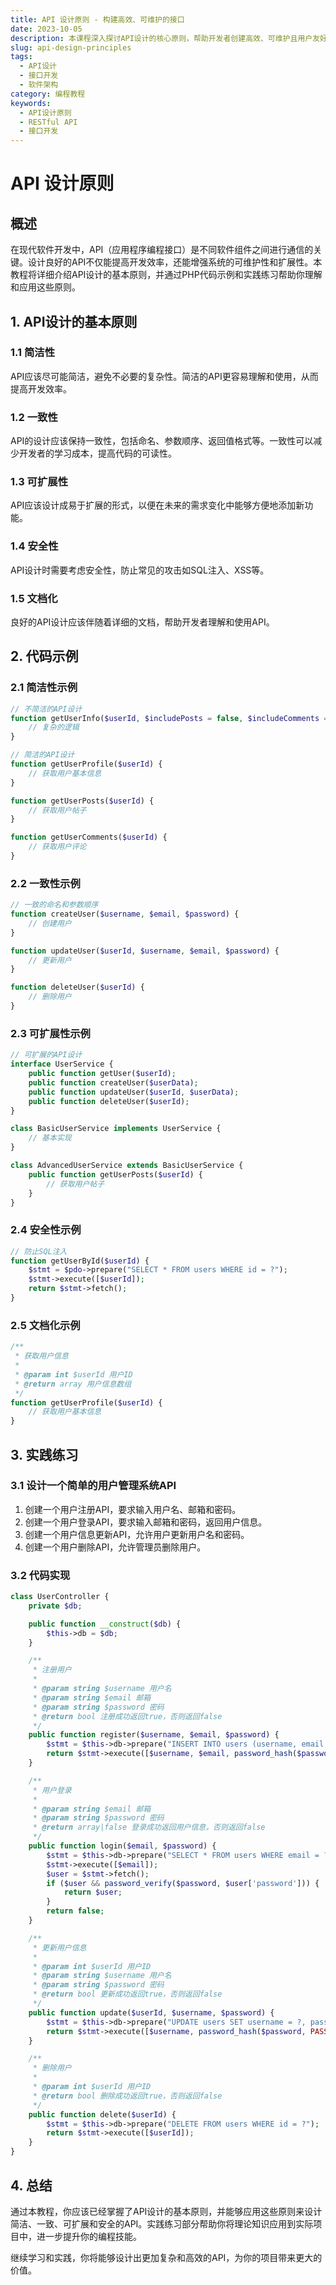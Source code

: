 ```yaml
---
title: API 设计原则 - 构建高效、可维护的接口
date: 2023-10-05
description: 本课程深入探讨API设计的核心原则，帮助开发者创建高效、可维护且用户友好的接口。
slug: api-design-principles
tags:
  - API设计
  - 接口开发
  - 软件架构
category: 编程教程
keywords:
  - API设计原则
  - RESTful API
  - 接口开发
---
```


# API 设计原则

## 概述

在现代软件开发中，API（应用程序编程接口）是不同软件组件之间进行通信的关键。设计良好的API不仅能提高开发效率，还能增强系统的可维护性和扩展性。本教程将详细介绍API设计的基本原则，并通过PHP代码示例和实践练习帮助你理解和应用这些原则。

## 1. API设计的基本原则

### 1.1 简洁性
API应该尽可能简洁，避免不必要的复杂性。简洁的API更容易理解和使用，从而提高开发效率。

### 1.2 一致性
API的设计应该保持一致性，包括命名、参数顺序、返回值格式等。一致性可以减少开发者的学习成本，提高代码的可读性。

### 1.3 可扩展性
API应该设计成易于扩展的形式，以便在未来的需求变化中能够方便地添加新功能。

### 1.4 安全性
API设计时需要考虑安全性，防止常见的攻击如SQL注入、XSS等。

### 1.5 文档化
良好的API设计应该伴随着详细的文档，帮助开发者理解和使用API。

## 2. 代码示例

### 2.1 简洁性示例

```php
// 不简洁的API设计
function getUserInfo($userId, $includePosts = false, $includeComments = false) {
    // 复杂的逻辑
}

// 简洁的API设计
function getUserProfile($userId) {
    // 获取用户基本信息
}

function getUserPosts($userId) {
    // 获取用户帖子
}

function getUserComments($userId) {
    // 获取用户评论
}
```

### 2.2 一致性示例

```php
// 一致的命名和参数顺序
function createUser($username, $email, $password) {
    // 创建用户
}

function updateUser($userId, $username, $email, $password) {
    // 更新用户
}

function deleteUser($userId) {
    // 删除用户
}
```

### 2.3 可扩展性示例

```php
// 可扩展的API设计
interface UserService {
    public function getUser($userId);
    public function createUser($userData);
    public function updateUser($userId, $userData);
    public function deleteUser($userId);
}

class BasicUserService implements UserService {
    // 基本实现
}

class AdvancedUserService extends BasicUserService {
    public function getUserPosts($userId) {
        // 获取用户帖子
    }
}
```

### 2.4 安全性示例

```php
// 防止SQL注入
function getUserById($userId) {
    $stmt = $pdo->prepare("SELECT * FROM users WHERE id = ?");
    $stmt->execute([$userId]);
    return $stmt->fetch();
}
```

### 2.5 文档化示例

```php
/**
 * 获取用户信息
 *
 * @param int $userId 用户ID
 * @return array 用户信息数组
 */
function getUserProfile($userId) {
    // 获取用户基本信息
}
```

## 3. 实践练习

### 3.1 设计一个简单的用户管理系统API

1. 创建一个用户注册API，要求输入用户名、邮箱和密码。
2. 创建一个用户登录API，要求输入邮箱和密码，返回用户信息。
3. 创建一个用户信息更新API，允许用户更新用户名和密码。
4. 创建一个用户删除API，允许管理员删除用户。

### 3.2 代码实现

```php
class UserController {
    private $db;

    public function __construct($db) {
        $this->db = $db;
    }

    /**
     * 注册用户
     *
     * @param string $username 用户名
     * @param string $email 邮箱
     * @param string $password 密码
     * @return bool 注册成功返回true，否则返回false
     */
    public function register($username, $email, $password) {
        $stmt = $this->db->prepare("INSERT INTO users (username, email, password) VALUES (?, ?, ?)");
        return $stmt->execute([$username, $email, password_hash($password, PASSWORD_DEFAULT)]);
    }

    /**
     * 用户登录
     *
     * @param string $email 邮箱
     * @param string $password 密码
     * @return array|false 登录成功返回用户信息，否则返回false
     */
    public function login($email, $password) {
        $stmt = $this->db->prepare("SELECT * FROM users WHERE email = ?");
        $stmt->execute([$email]);
        $user = $stmt->fetch();
        if ($user && password_verify($password, $user['password'])) {
            return $user;
        }
        return false;
    }

    /**
     * 更新用户信息
     *
     * @param int $userId 用户ID
     * @param string $username 用户名
     * @param string $password 密码
     * @return bool 更新成功返回true，否则返回false
     */
    public function update($userId, $username, $password) {
        $stmt = $this->db->prepare("UPDATE users SET username = ?, password = ? WHERE id = ?");
        return $stmt->execute([$username, password_hash($password, PASSWORD_DEFAULT), $userId]);
    }

    /**
     * 删除用户
     *
     * @param int $userId 用户ID
     * @return bool 删除成功返回true，否则返回false
     */
    public function delete($userId) {
        $stmt = $this->db->prepare("DELETE FROM users WHERE id = ?");
        return $stmt->execute([$userId]);
    }
}
```

## 4. 总结

通过本教程，你应该已经掌握了API设计的基本原则，并能够应用这些原则来设计简洁、一致、可扩展和安全的API。实践练习部分帮助你将理论知识应用到实际项目中，进一步提升你的编程技能。

继续学习和实践，你将能够设计出更加复杂和高效的API，为你的项目带来更大的价值。